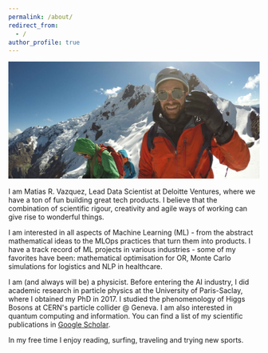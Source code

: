 ```yaml
---
permalink: /about/
redirect_from:
  - /
author_profile: true
---
```


![Matias](../assets/images/crop_matias_mountain.jpg)

I am Matias R. Vazquez, Lead Data Scientist at Deloitte Ventures, where we have a ton of fun building great tech products. I believe that the combination of scientific rigour, creativity and agile ways of working can give rise to wonderful things.

I am interested in all aspects of Machine Learning (ML) - from the abstract mathematical ideas to the MLOps practices that turn them into products. I have a track record of ML projects in various  industries - some of my favorites have been: mathematical optimisation for OR, Monte Carlo simulations for logistics and NLP in healthcare.

I am (and always will be) a physicist. Before entering the AI industry, I did academic research in particle physics at the University of Paris-Saclay, where I obtained my PhD in 2017. I studied the phenomenology of Higgs Bosons at CERN's particle collider @ Geneva. I am also interested in quantum computing and information. You can find a list of my scientific publications in [Google Scholar](asahttps://scholar.google.com/citations?user=9fba9FMAAAAJs).

In my free time I enjoy reading, surfing, traveling and trying new sports.
